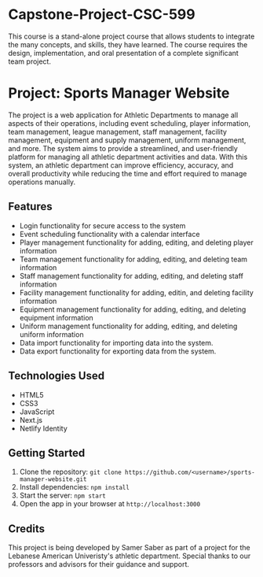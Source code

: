 # Capstone-Project-CSC-599
This course is a stand-alone project course that allows students to integrate the many concepts, and skills, they have learned.  The course requires the design, implementation, and oral presentation of a complete significant team project.

# Project: Sports Manager Website

The project is a web application for Athletic Departments to manage all aspects of their operations, including event scheduling, player information, team management,
league management, staff management, facility management, equipment
and supply management, uniform management, and more. The system aims to
provide a streamlined, and user-friendly platform for managing all athletic department
activities and data. With this system, an athletic department can improve
efficiency, accuracy, and overall productivity while reducing the time and effort required
to manage operations manually.

## Features

- Login functionality for secure access to the system
- Event scheduling functionality with a calendar interface
- Player management functionality for adding, editing, and deleting player information
- Team management functionality for adding, editing, and deleting team information
- Staff management functionality for adding, editing, and deleting staff information
- Facility management functionality for adding, editin, and deleting facility information
- Equipment management functionality for adding, editing, and deleting equipment information
- Uniform management functionality for adding, editing, and deleting uniform information
- Data import functionality for importing data into the system.
- Data export functionality for exporting data from the system.

## Technologies Used

- HTML5
- CSS3
- JavaScript
- Next.js
- Netlify Identity

## Getting Started

1. Clone the repository: `git clone https://github.com/<username>/sports-manager-website.git`
2. Install dependencies: `npm install`
3. Start the server: `npm start`
4. Open the app in your browser at `http://localhost:3000`

## Credits

This project is being developed by Samer Saber as part of a project for the Lebanese American Univeristy's athletic department. Special thanks to our professors and advisors for their guidance and support.


